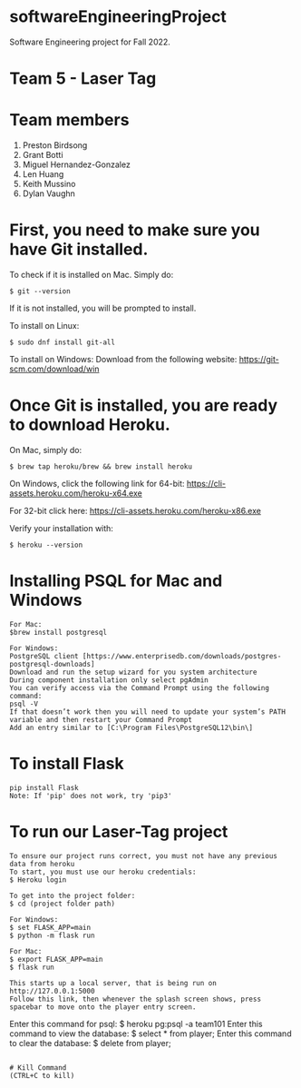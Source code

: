 # softwareEngineeringProject
 Software Engineering project for Fall 2022.
# Team 5 - Laser Tag

# Team members
1. Preston Birdsong
2. Grant Botti
3. Miguel Hernandez-Gonzalez
4. Len Huang
5. Keith Mussino
6. Dylan Vaughn

# First, you need to make sure you have Git installed. 
To check if it is installed on Mac. Simply do: 
```
$ git --version
```
If it is not installed, you will be prompted to install. 


To install on Linux: 
```
$ sudo dnf install git-all
```

To install on Windows: 
Download from the following website: 
https://git-scm.com/download/win 

# Once Git is installed, you are ready to download Heroku. 
On Mac, simply do: 
```
$ brew tap heroku/brew && brew install heroku
```

On Windows, click the following link for 64-bit: 
https://cli-assets.heroku.com/heroku-x64.exe 

For 32-bit click here:
https://cli-assets.heroku.com/heroku-x86.exe

Verify your installation with: 
```
$ heroku --version
```
# Installing PSQL for Mac and Windows 
```
For Mac:
$brew install postgresql

For Windows:
PostgreSQL client [https://www.enterprisedb.com/downloads/postgres-postgresql-downloads]
Download and run the setup wizard for you system architecture
During component installation only select pgAdmin
You can verify access via the Command Prompt using the following command:
psql -V
If that doesn’t work then you will need to update your system’s PATH variable and then restart your Command Prompt
Add an entry similar to [C:\Program Files\PostgreSQL12\bin\]
```

# To install Flask 
```
pip install Flask
Note: If 'pip' does not work, try 'pip3'
```

# To run our Laser-Tag project
``` 
To ensure our project runs correct, you must not have any previous data from heroku
To start, you must use our heroku credentials:
$ Heroku login

To get into the project folder:
$ cd (project folder path)

For Windows:
$ set FLASK_APP=main
$ python -m flask run

For Mac:
$ export FLASK_APP=main
$ flask run

This starts up a local server, that is being run on http://127.0.0.1:5000
Follow this link, then whenever the splash screen shows, press spacebar to move onto the player entry screen.
```

Enter this command for psql:
$ heroku pg:psql -a team101
Enter this command to view the database:
$ select * from player;
Enter this command to clear the database:
$ delete from player;
```

# Kill Command
(CTRL+C to kill)
